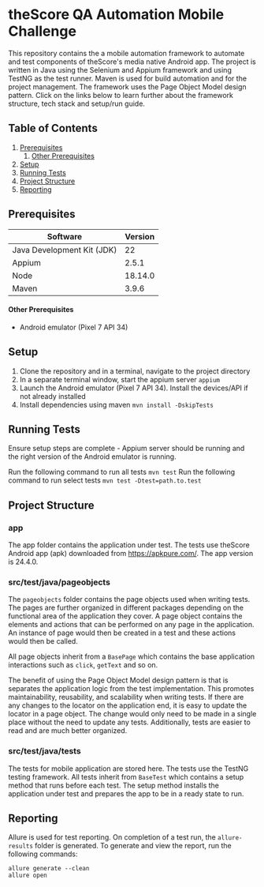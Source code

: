 # theScore QA Automation Mobile Challenge

This repository contains the a mobile automation framework to automate and 
test components of theScore's media native Android app. The project is
written in Java using the Selenium and Appium framework and using TestNG as 
the test runner. Maven is used for build automation and for the project 
management. The framework uses the Page Object Model design pattern. Click 
on the links below to learn further about the framework structure, tech 
stack and setup/run guide.

## Table of Contents

1. [Prerequisites](#prerequisites)
   1. [Other Prerequisites](#other-prerequisites)
2. [Setup](#setup)
3. [Running Tests](#running-tests)
4. [Project Structure](#project-structure)
5. [Reporting](#reporting)

## Prerequisites

| Software                   | Version |
|----------------------------|---------|
| Java Development Kit (JDK) | 22      |
| Appium                     | 2.5.1   |
| Node                       | 18.14.0 |
| Maven                      | 3.9.6   |

#### Other Prerequisites

* Android emulator (Pixel 7 API 34)

## Setup

1. Clone the repository and in a terminal, navigate to the project directory
2. In a separate terminal window, start the appium server
`appium`
3. Launch the Android emulator (Pixel 7 API 34). Install the devices/API if not already installed
4. Install dependencies using maven
`mvn install -DskipTests`

## Running Tests

Ensure setup steps are complete - Appium server should be running and the right 
version of the Android emulator is running. 

Run the following command to run all tests `mvn test`
Run the following command to run select tests `mvn test -Dtest=path.to.test`

## Project Structure

### app

The app folder contains the application under test. The tests use theScore 
Android app (apk) downloaded from https://apkpure.com/. The app version is 
24.4.0.

### src/test/java/pageobjects

The `pageobjects` folder contains the page objects used when writing tests. The
pages are further organized in different packages depending on the functional area
of the application they cover. A page object contains the elements and actions
that can be performed on any page in the application. An instance of page would 
then be created in a test and these actions would then be called.

All page objects inherit from a `BasePage` which contains the base application 
interactions such as `click`, `getText` and so on.

The benefit of using the Page Object Model
design pattern is that is separates the application logic from the test 
implementation. This promotes maintainability, reusability, and scalability when writing tests.
If there are any changes to the locator on the application end, it is easy to 
update the locator in a page object. The change would only need to be made in 
a single place without the need to update any tests. Additionally, tests are 
easier to read and are much better organized.

### src/test/java/tests

The tests for mobile application are stored here. The tests use the TestNG testing framework.
All tests inherit from `BaseTest` which contains a setup method that runs before 
each test. The setup method installs the application under test and prepares 
the app to be in a ready state to run.

## Reporting

Allure is used for test reporting. On completion of a test run, the 
`allure-results` folder is generated. To generate and view the report, 
run the following commands:

```
allure generate --clean
allure open
```
